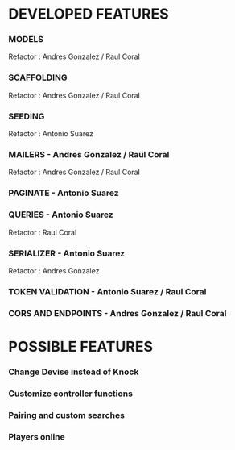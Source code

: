 # DEVELOPED FEATURES
### MODELS
Refactor : Andres Gonzalez / Raul Coral
### SCAFFOLDING
Refactor : Andres Gonzalez / Raul Coral
### SEEDING
Refactor : Antonio Suarez
### MAILERS - Andres Gonzalez / Raul Coral
Refactor : Andres Gonzalez / Raul Coral
### PAGINATE - Antonio Suarez
### QUERIES - Antonio Suarez
Refactor : Raul Coral
### SERIALIZER - Antonio Suarez
Refactor : Andres Gonzalez
### TOKEN VALIDATION - Antonio Suarez / Raul Coral
### CORS AND ENDPOINTS - Andres Gonzalez / Raul Coral

# POSSIBLE FEATURES
### Change Devise instead of Knock
### Customize controller functions
### Pairing and custom searches
### Players online
